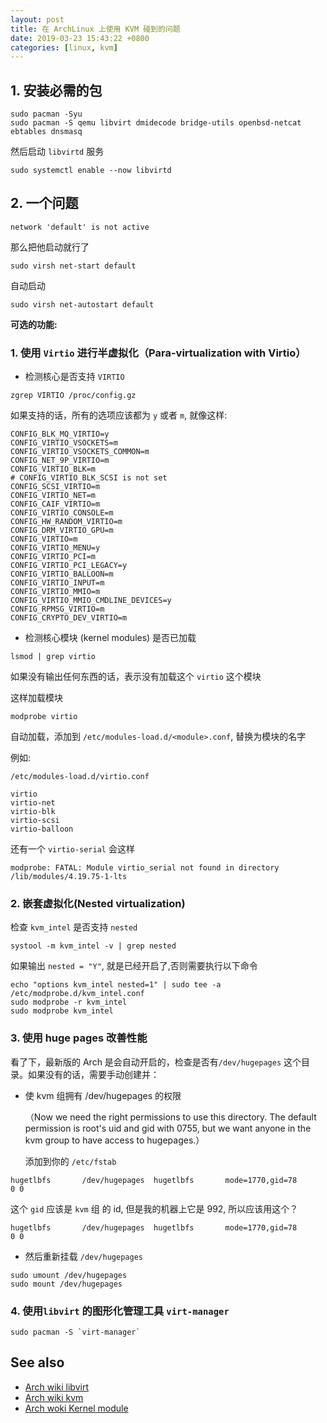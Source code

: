 ```yaml
---
layout: post
title: 在 ArchLinux 上使用 KVM 碰到的问题
date: 2019-03-23 15:43:22 +0800
categories: [linux, kvm]
---
```


## 1. 安装必需的包

```shell
sudo pacman -Syu
sudo pacman -S qemu libvirt dmidecode bridge-utils openbsd-netcat ebtables dnsmasq
```

然后启动 `libvirtd` 服务

```shell
sudo systemctl enable --now libvirtd
```

## 2. 一个问题

```shell
network 'default' is not active
```

那么把他启动就行了


```shell
sudo virsh net-start default
```

自动启动

```shell
sudo virsh net-autostart default
```

**可选的功能:**

### 1. 使用 `Virtio` 进行半虚拟化（Para-virtualization with Virtio）

- 检测核心是否支持 `VIRTIO`

```
zgrep VIRTIO /proc/config.gz
```

如果支持的话，所有的选项应该都为 `y` 或者 `m`, 就像这样:

```shell
CONFIG_BLK_MQ_VIRTIO=y
CONFIG_VIRTIO_VSOCKETS=m
CONFIG_VIRTIO_VSOCKETS_COMMON=m
CONFIG_NET_9P_VIRTIO=m
CONFIG_VIRTIO_BLK=m
# CONFIG_VIRTIO_BLK_SCSI is not set
CONFIG_SCSI_VIRTIO=m
CONFIG_VIRTIO_NET=m
CONFIG_CAIF_VIRTIO=m
CONFIG_VIRTIO_CONSOLE=m
CONFIG_HW_RANDOM_VIRTIO=m
CONFIG_DRM_VIRTIO_GPU=m
CONFIG_VIRTIO=m
CONFIG_VIRTIO_MENU=y
CONFIG_VIRTIO_PCI=m
CONFIG_VIRTIO_PCI_LEGACY=y
CONFIG_VIRTIO_BALLOON=m
CONFIG_VIRTIO_INPUT=m
CONFIG_VIRTIO_MMIO=m
CONFIG_VIRTIO_MMIO_CMDLINE_DEVICES=y
CONFIG_RPMSG_VIRTIO=m
CONFIG_CRYPTO_DEV_VIRTIO=m
```

- 检测核心模块 (kernel modules) 是否已加载

```
lsmod | grep virtio
```

如果没有输出任何东西的话，表示没有加载这个 `virtio` 这个模块

这样加载模块

```
modprobe virtio
```

自动加载，添加到 `/etc/modules-load.d/<module>.conf`, <module> 替换为模块的名字

例如:

`/etc/modules-load.d/virtio.conf`

```shell
virtio
virtio-net
virtio-blk
virtio-scsi
virtio-balloon
```

还有一个 `virtio-serial` 会这样

```
modprobe: FATAL: Module virtio_serial not found in directory /lib/modules/4.19.75-1-lts
```

### 2. 嵌套虚拟化(Nested virtualization)

检查 `kvm_intel` 是否支持 `nested`


```
systool -m kvm_intel -v | grep nested
```

如果输出 `nested = "Y"`, 就是已经开启了,否则需要执行以下命令

```shell
echo "options kvm_intel nested=1" | sudo tee -a /etc/modprobe.d/kvm_intel.conf
sudo modprobe -r kvm_intel
sudo modprobe kvm_intel
```

### 3.  使用 huge pages 改善性能

看了下，最新版的 Arch 是会自动开启的，检查是否有`/dev/hugepages` 这个目录。如果没有的话，需要手动创建并：

- 使 kvm 组拥有 /dev/hugepages 的权限

  （Now we need the right permissions to use this directory. The default 
  permission is root's uid and gid with 0755, but we want anyone in the 
  kvm group to have access to hugepages.）

  添加到你的 `/etc/fstab`

```shell
hugetlbfs       /dev/hugepages  hugetlbfs       mode=1770,gid=78        0 0
```

这个 `gid` 应该是 `kvm` 组 的 id, 但是我的机器上它是 992, 所以应该用这个？

```shell
hugetlbfs       /dev/hugepages  hugetlbfs       mode=1770,gid=78        0 0
```


- 然后重新挂载 `/dev/hugepages`

```shell
sudo umount /dev/hugepages
sudo mount /dev/hugepages
```

### 4.  使用`libvirt` 的图形化管理工具 `virt-manager`


```
sudo pacman -S `virt-manager`
```

## See also

- [Arch wiki libvirt](https://wiki.archlinux.org/index.php/libvirt)
- [Arch wiki kvm](https://wiki.archlinux.org/index.php/KVM)
- [Arch woki Kernel module](https://wiki.archlinux.org/index.php/Kernel_module)
